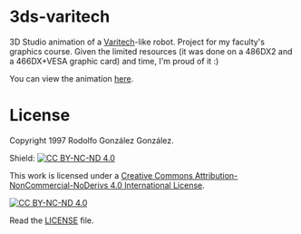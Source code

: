 # 3ds-varitech

3D Studio animation of a [Varitech](https://es.wikipedia.org/wiki/VF-1_Valkyrie)-like robot. Project for my faculty's graphics course. Given the limited resources (it was done on a 486DX2 and a 466DX+VESA graphic card) and time, I'm proud of it :)

You can view the animation [here](animation.mp4).

# License

Copyright 1997 Rodolfo González González.

Shield: [![CC BY-NC-ND 4.0][cc-by-nc-nd-shield]][cc-by-nc-nd]

This work is licensed under a
[Creative Commons Attribution-NonCommercial-NoDerivs 4.0 International License][cc-by-nc-nd].

[![CC BY-NC-ND 4.0][cc-by-nc-nd-image]][cc-by-nc-nd]

[cc-by-nc-nd]: http://creativecommons.org/licenses/by-nc-nd/4.0/
[cc-by-nc-nd-image]: https://licensebuttons.net/l/by-nc-nd/4.0/88x31.png
[cc-by-nc-nd-shield]: https://img.shields.io/badge/License-CC%20BY--NC--ND%204.0-lightgrey.svg

Read the [LICENSE](LICENSE) file.
